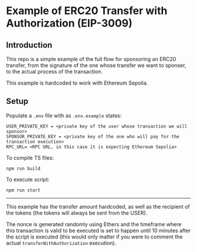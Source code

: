 # Example of ERC20 Transfer with Authorization (EIP-3009)

## Introduction
This repo is a simple example of the full flow for sponsoring an ERC20 transfer, from the signature of the one whose transfer we want to sponser, to the actual process of the transaction.

This example is hardcoded to work with Ethereum Sepolia.

## Setup
Populate a `.env` file with as `.env.example` states:
```
USER_PRIVATE_KEY = <private key of the user whose transaction we will sponsor>
SPONSOR_PRIVATE_KEY = <private key of the one who will pay for the transaction execution>
RPC_URL= <RPC URL, in this case it is expecting Ethereum Sepolia>
```

To compile TS files:
```
npm run build
```

To execute script:
```
npm run start
```

---

This example has the transfer amount hardcoded, as well as the recipient of the tokens (the tokens will always be sent from the USER).

The nonce is generated randomly using Ethers and the timeframe where this transaction is valid to be executed is set to happen until 10 minutes after the script is executed (this would only matter if you were to comment the actual `transferWithAuthorization` execution).